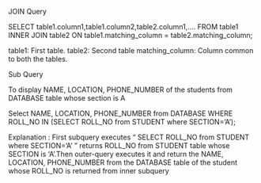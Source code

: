 JOIN Query

SELECT table1.column1,table1.column2,table2.column1,....
FROM table1
INNER JOIN table2
ON table1.matching_column = table2.matching_column;

table1: First table.
table2: Second table
matching_column: Column common to both the tables.

Sub Query

To display NAME, LOCATION, PHONE_NUMBER of the students from DATABASE table whose section is A

Select NAME, LOCATION, PHONE_NUMBER from DATABASE
WHERE ROLL_NO IN
(SELECT ROLL_NO from STUDENT where SECTION=’A’);

Explanation : First subquery executes “ SELECT ROLL_NO from STUDENT where SECTION=’A’ ” returns ROLL_NO from STUDENT table whose SECTION is ‘A’.Then outer-query executes it and return the NAME, LOCATION, PHONE_NUMBER from the DATABASE table of the student whose ROLL_NO is returned from inner subquery

